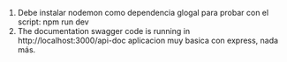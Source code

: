 1) Debe instalar  nodemon como dependencia glogal para probar con el script: npm run dev
2) The documentation swagger code is running in http://localhost:3000/api-doc
aplicacion muy basica con express, nada más.
